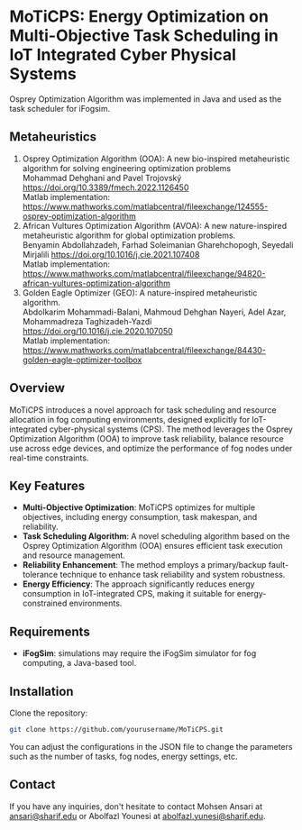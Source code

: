# MoTiCPS: Energy Optimization on Multi-Objective Task Scheduling in IoT Integrated Cyber Physical Systems

Osprey Optimization Algorithm was implemented in Java and used as the task scheduler for iFogsim.</br>


## Metaheuristics
1. Osprey Optimization Algorithm (OOA): A new bio-inspired metaheuristic algorithm for solving engineering optimization problems </br>
   Mohammad Dehghani and Pavel Trojovský https://doi.org/10.3389/fmech.2022.1126450 </br> 
   Matlab implementation: https://www.mathworks.com/matlabcentral/fileexchange/124555-osprey-optimization-algorithm </br>
2. African Vultures Optimization Algorithm (AVOA): A new nature-inspired metaheuristic algorithm for global optimization problems. </br>
   Benyamin Abdollahzadeh, Farhad Soleimanian Gharehchopogh, Seyedali Mirjalili https://doi.org/10.1016/j.cie.2021.107408 </br>
   Matlab implementation: https://www.mathworks.com/matlabcentral/fileexchange/94820-african-vultures-optimization-algorithm
3. Golden Eagle Optimizer (GEO): A nature-inspired metaheuristic algorithm. </br>
   Abdolkarim Mohammadi-Balani, Mahmoud Dehghan Nayeri, Adel Azar, Mohammadreza Taghizadeh-Yazdi https://doi.org/10.1016/j.cie.2020.107050 </br>
   Matlab implementation: https://www.mathworks.com/matlabcentral/fileexchange/84430-golden-eagle-optimizer-toolbox



## Overview
<!--
This repository contains the implementation and associated resources for the paper **"MoTiCPS: Energy Optimization on Multi-Objective Task Scheduling in IoT-Integrated Cyber-Physical Systems"** by Abolfazl Younesi, Elyas Oustad, Mohsen Ansari, Mohammad Abolnejadian, and Alireza Ejlali, published in *IEEE Transactions on Sustainable Computing* in August 2024.
-->
MoTiCPS introduces a novel approach for task scheduling and resource allocation in fog computing environments, designed explicitly for IoT-integrated cyber-physical systems (CPS). The method leverages the Osprey Optimization Algorithm (OOA) to improve task reliability, balance resource use across edge devices, and optimize the performance of fog nodes under real-time constraints.

## Key Features

- **Multi-Objective Optimization**: MoTiCPS optimizes for multiple objectives, including energy consumption, task makespan, and reliability.
- **Task Scheduling Algorithm**: A novel scheduling algorithm based on the Osprey Optimization Algorithm (OOA) ensures efficient task execution and resource management.
- **Reliability Enhancement**: The method employs a primary/backup fault-tolerance technique to enhance task reliability and system robustness.
- **Energy Efficiency**: The approach significantly reduces energy consumption in IoT-integrated CPS, making it suitable for energy-constrained environments.


## Requirements
- **iFogSim**: simulations may require the iFogSim simulator for fog computing, a Java-based tool.

## Installation

Clone the repository:
   ```bash
   git clone https://github.com/yourusername/MoTiCPS.git
   ```


You can adjust the configurations in the JSON file to change the parameters such as the number of tasks, fog nodes, energy settings, etc.

<!--
## Citation

If you use this code or any part of this work, please cite the original paper:

```
@article{Younesi2024MoTiCPS,
  title={MoTiCPS: Energy Optimization on Multi-Objective Task Scheduling in IoT-Integrated Cyber-Physical Systems},
  author={Abolfazl Younesi and Elyas Oustad and Mohsen Ansari and Mohammad Abolnejadian and Alireza Ejlali},
  journal={IEEE Transactions on Sustainable Computing},
  year={2024},
  volume={X},
  number={X},
  pages={1-10},
  doi={10.1109/TSUSC.2024.XXXXXXX}
}
```
-->


## Contact

If you have any inquiries, don't hesitate to contact Mohsen Ansari at [ansari@sharif.edu](mailto:ansari@sharif.edu) or Abolfazl Younesi  at [abolfazl.yunesi@sharif.edu](mailto:abolfazl.yunesi@sharif.edu).

